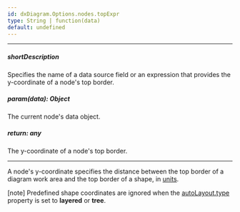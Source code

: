 ```yaml
---
id: dxDiagram.Options.nodes.topExpr
type: String | function(data)
default: undefined
---
```

---
##### shortDescription
Specifies the name of a data source field or an expression that provides the y-coordinate of a node's top border.

##### param(data): Object
The current node's data object.

##### return: any
The y-coordinate of a node's top border.

---
A node's y-coordinate specifies the distance between the top border of a diagram work area and the top border of a shape, in [units](/api-reference/10%20UI%20Components/dxDiagram/1%20Configuration/units.md '/Documentation/ApiReference/UI_Components/dxDiagram/Configuration/#units').

[note] Predefined shape coordinates are ignored when the [autoLayout.type](/api-reference/10%20UI%20Components/dxDiagram/1%20Configuration/nodes/autoLayout/type.md '/Documentation/ApiReference/UI_Components/dxDiagram/Configuration/nodes/autoLayout/#type') property is set to **layered** or **tree**.